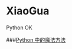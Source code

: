 # XiaoGua
Python OK

###[Python 中的魔法方法](http://pyzh.readthedocs.io/en/latest/python-magic-methods-guide.html)
